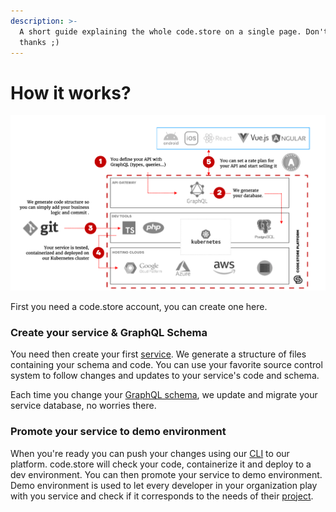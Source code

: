 ```yaml
---
description: >-
  A short guide explaining the whole code.store on a single page. Don't say
  thanks ;)
---
```


# How it works?

![Not ideal, but clear way to understand code.store](.gitbook/assets/image%20%283%29.png)

First you need a code.store account, you can create one here.

### Create your service & GraphQL Schema

You need then create your first [service](getting-started-1/getting-started.md#service). We generate a structure of files containing your schema and code. You can use your favorite source control system to follow changes and updates to your service's code and schema.

Each time you change your [GraphQL schema](getting-started-1/graphql-schemas.md#what-is-graphql), we update and migrate your service database, no worries there.

### Promote your service to demo environment

When you're ready you can push your changes using our [CLI](cli/commands.md) to our platform. code.store will check your code, containerize it and deploy to a dev environment.  You can then promote your service to demo environment. Demo environment is used to let every developer in your organization play with you service and check if it corresponds to the needs of their [project](getting-started-1/getting-started.md#project).







